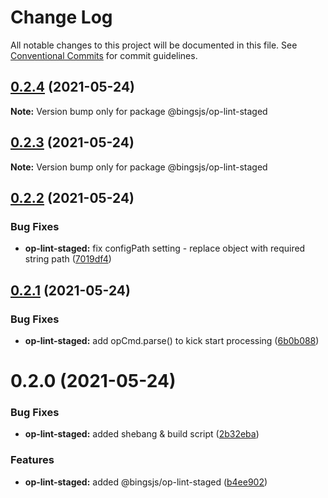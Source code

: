 # Change Log

All notable changes to this project will be documented in this file.
See [Conventional Commits](https://conventionalcommits.org) for commit guidelines.

## [0.2.4](https://github.com/bingtimren/op-tools/compare/@bingsjs/op-lint-staged@0.2.2...@bingsjs/op-lint-staged@0.2.4) (2021-05-24)

**Note:** Version bump only for package @bingsjs/op-lint-staged





## [0.2.3](https://github.com/bingtimren/op-tools/compare/@bingsjs/op-lint-staged@0.2.2...@bingsjs/op-lint-staged@0.2.3) (2021-05-24)

**Note:** Version bump only for package @bingsjs/op-lint-staged





## [0.2.2](https://github.com/bingtimren/op-tools/compare/@bingsjs/op-lint-staged@0.2.1...@bingsjs/op-lint-staged@0.2.2) (2021-05-24)


### Bug Fixes

* **op-lint-staged:** fix configPath setting - replace object with required string path ([7019df4](https://github.com/bingtimren/op-tools/commit/7019df49471e244f49ab8ec0f94bb523c71aab98))





## [0.2.1](https://github.com/bingtimren/op-tools/compare/@bingsjs/op-lint-staged@0.2.0...@bingsjs/op-lint-staged@0.2.1) (2021-05-24)


### Bug Fixes

* **op-lint-staged:** add opCmd.parse() to kick start processing ([6b0b088](https://github.com/bingtimren/op-tools/commit/6b0b08803056c4aa3244cdfa190fd756cec344db))





# 0.2.0 (2021-05-24)


### Bug Fixes

* **op-lint-staged:** added shebang & build script ([2b32eba](https://github.com/bingtimren/op-tools/commit/2b32eba4156ea86c7b1dc1dd578383a28bae09d9))


### Features

* **op-lint-staged:** added @bingsjs/op-lint-staged ([b4ee902](https://github.com/bingtimren/op-tools/commit/b4ee9027b687a2e1db35fd20d61b2b6f15be8db5))
